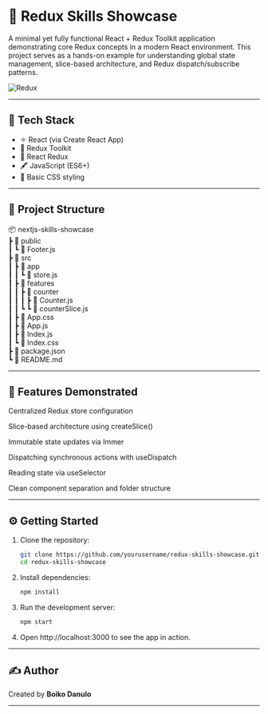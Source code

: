 # 🧠 Redux Skills Showcase

A minimal yet fully functional React + Redux Toolkit application demonstrating core Redux concepts in a modern React environment. This project serves as a hands-on example for understanding global state management, slice-based architecture, and Redux dispatch/subscribe patterns.

![Redux](https://img.shields.io/badge/Redux-Toolkit-%23764ABC?style=for-the-badge&logo=redux&logoColor=white)

---

## 🚀 Tech Stack

- ⚛️ React (via Create React App)
- 🧰 Redux Toolkit
- 🔄 React Redux
- 🖋️ JavaScript (ES6+)
- 🎨 Basic CSS styling

---

## 📁 Project Structure

📦 nextjs-skills-showcase <br>
┣ 📂 public <br>
┃ ┗ 📜 Footer.js  <br>
┣ 📂 src <br>
┃ ┣ 📂 app <br>
┃ ┃ ┗ 📜 store.js  <br>
┃ ┣ 📂 features <br>
┃ ┃ ┣ 📂 counter   <br>
┃ ┃ ┃ ┣ 📜 Counter.js <br>
┃ ┃ ┗ ┗ 📜 counterSlice.js   <br>
┃ ┣ 📜 App.css <br>
┃ ┣ 📜 App.js <br>
┃ ┣ 📜 Index.js <br>
┃ ┗ 📜 Index.css <br>
┣ 📜 package.json  <br>
┗ 📜 README.md  <br>

---

## 🧪 Features Demonstrated
Centralized Redux store configuration

Slice-based architecture using createSlice()

Immutable state updates via Immer

Dispatching synchronous actions with useDispatch

Reading state via useSelector

Clean component separation and folder structure

---

## ⚙️ Getting Started

1. Clone the repository:

   ```bash
   git clone https://github.com/yourusername/redux-skills-showcase.git
   cd redux-skills-showcase

2. Install dependencies:

   ```bash
   npm install

3. Run the development server:

   ```bash
   npm start

4. Open http://localhost:3000 to see the app in action.

---

## ✍️ Author
Created by **Boiko Danulo**  

---
